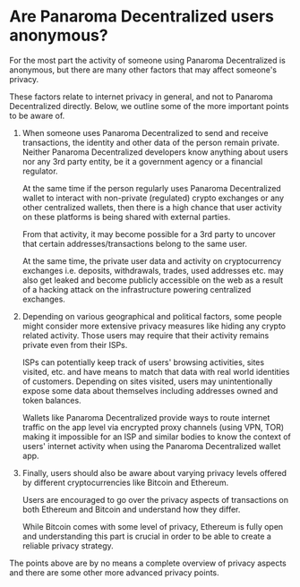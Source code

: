 # Are Panaroma Decentralized users anonymous?

For the most part the activity of someone using  Panaroma Decentralized is anonymous, but there are many other factors that may affect someone's privacy.

These factors relate to internet privacy in general, and not to  Panaroma Decentralized directly. Below, we outline some of the more important points to be aware of.

1. When someone uses  Panaroma Decentralized to send and receive transactions, the identity and other data of the person remain private. Neither  Panaroma Decentralized developers know anything about users nor any 3rd party entity, be it a government agency or a financial regulator.

   At the same time if the person regularly uses Panaroma Decentralized wallet to interact with non-private (regulated) crypto exchanges or any other centralized wallets, then there is a high chance that user activity on these platforms is being shared with external parties.

   From that activity, it may become possible for a 3rd party to uncover that certain addresses/transactions belong to the same user.

   At the same time, the private user data and activity on cryptocurrency exchanges i.e. deposits, withdrawals, trades, used addresses etc. may also get leaked and become publicly accessible on the web as a result of a hacking attack on the infrastructure powering centralized exchanges.

2. Depending on various geographical and political factors, some people might consider more extensive privacy measures like hiding any crypto related activity. Those users may require that their activity remains private even from their ISPs.

   ISPs can potentially keep track of users' browsing activities, sites visited, etc. and have means to match that data with real world identities of customers. Depending on sites visited, users may unintentionally expose some data about themselves including addresses owned and token balances.

   Wallets like  Panaroma Decentralized provide ways to route internet traffic on the app level via encrypted proxy channels (using VPN, TOR) making it impossible for an ISP and similar bodies to know the context of users' internet activity when using the  Panaroma Decentralized wallet app.

3. Finally, users should also be aware about varying privacy levels offered by different cryptocurrencies like Bitcoin and Ethereum.

   Users are encouraged to go over the privacy aspects of transactions on both Ethereum and Bitcoin and understand how they differ.

   While Bitcoin comes with some level of privacy, Ethereum is fully open and understanding this part is crucial in order to be able to create a reliable privacy strategy.

The points above are by no means a complete overview of privacy aspects and there are some other more advanced privacy points.
